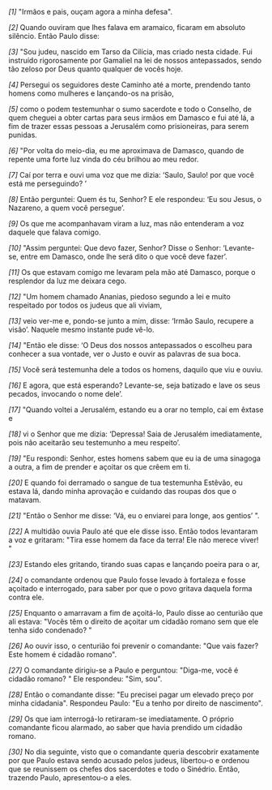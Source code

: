 *[1]* "Irmãos e pais, ouçam agora a minha defesa".

*[2]* Quando ouviram que lhes falava em aramaico, ficaram em absoluto silêncio. Então Paulo disse:

*[3]* "Sou judeu, nascido em Tarso da Cilícia, mas criado nesta cidade. Fui instruído rigorosamente por Gamaliel na lei de nossos antepassados, sendo tão zeloso por Deus quanto qualquer de vocês hoje.

*[4]* Persegui os seguidores deste Caminho até a morte, prendendo tanto homens como mulheres e lançando-os na prisão,

*[5]* como o podem testemunhar o sumo sacerdote e todo o Conselho, de quem cheguei a obter cartas para seus irmãos em Damasco e fui até lá, a fim de trazer essas pessoas a Jerusalém como prisioneiras, para serem punidas.

*[6]* "Por volta do meio-dia, eu me aproximava de Damasco, quando de repente uma forte luz vinda do céu brilhou ao meu redor.

*[7]* Caí por terra e ouvi uma voz que me dizia: ‘Saulo, Saulo! por que você está me perseguindo? ’

*[8]* Então perguntei: Quem és tu, Senhor? E ele respondeu: ‘Eu sou Jesus, o Nazareno, a quem você persegue’.

*[9]* Os que me acompanhavam viram a luz, mas não entenderam a voz daquele que falava comigo.

*[10]* "Assim perguntei: Que devo fazer, Senhor? Disse o Senhor: ‘Levante-se, entre em Damasco, onde lhe será dito o que você deve fazer’.

*[11]* Os que estavam comigo me levaram pela mão até Damasco, porque o resplendor da luz me deixara cego.

*[12]* "Um homem chamado Ananias, piedoso segundo a lei e muito respeitado por todos os judeus que ali viviam,

*[13]* veio ver-me e, pondo-se junto a mim, disse: ‘Irmão Saulo, recupere a visão’. Naquele mesmo instante pude vê-lo.

*[14]* "Então ele disse: ‘O Deus dos nossos antepassados o escolheu para conhecer a sua vontade, ver o Justo e ouvir as palavras de sua boca.

*[15]* Você será testemunha dele a todos os homens, daquilo que viu e ouviu.

*[16]* E agora, que está esperando? Levante-se, seja batizado e lave os seus pecados, invocando o nome dele’.

*[17]* "Quando voltei a Jerusalém, estando eu a orar no templo, caí em êxtase e

*[18]* vi o Senhor que me dizia: ‘Depressa! Saia de Jerusalém imediatamente, pois não aceitarão seu testemunho a meu respeito’.

*[19]* "Eu respondi: Senhor, estes homens sabem que eu ia de uma sinagoga a outra, a fim de prender e açoitar os que crêem em ti.

*[20]* E quando foi derramado o sangue de tua testemunha Estêvão, eu estava lá, dando minha aprovação e cuidando das roupas dos que o matavam.

*[21]* "Então o Senhor me disse: ‘Vá, eu o enviarei para longe, aos gentios’ ".

*[22]* A multidão ouvia Paulo até que ele disse isso. Então todos levantaram a voz e gritaram: "Tira esse homem da face da terra! Ele não merece viver! "

*[23]* Estando eles gritando, tirando suas capas e lançando poeira para o ar,

*[24]* o comandante ordenou que Paulo fosse levado à fortaleza e fosse açoitado e interrogado, para saber por que o povo gritava daquela forma contra ele.

*[25]* Enquanto o amarravam a fim de açoitá-lo, Paulo disse ao centurião que ali estava: "Vocês têm o direito de açoitar um cidadão romano sem que ele tenha sido condenado? "

*[26]* Ao ouvir isso, o centurião foi prevenir o comandante: "Que vais fazer? Este homem é cidadão romano".

*[27]* O comandante dirigiu-se a Paulo e perguntou: "Diga-me, você é cidadão romano? " Ele respondeu: "Sim, sou".

*[28]* Então o comandante disse: "Eu precisei pagar um elevado preço por minha cidadania". Respondeu Paulo: "Eu a tenho por direito de nascimento".

*[29]* Os que iam interrogá-lo retiraram-se imediatamente. O próprio comandante ficou alarmado, ao saber que havia prendido um cidadão romano.

*[30]* No dia seguinte, visto que o comandante queria descobrir exatamente por que Paulo estava sendo acusado pelos judeus, libertou-o e ordenou que se reunissem os chefes dos sacerdotes e todo o Sinédrio. Então, trazendo Paulo, apresentou-o a eles.

